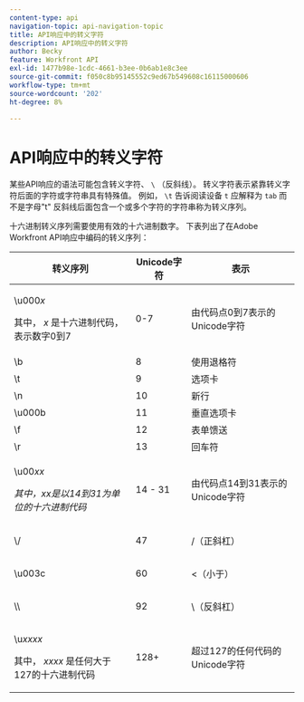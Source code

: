 ```yaml
---
content-type: api
navigation-topic: api-navigation-topic
title: API响应中的转义字符
description: API响应中的转义字符
author: Becky
feature: Workfront API
exl-id: 1477b98e-1cdc-4661-b3ee-0b6ab1e8c3ee
source-git-commit: f050c8b95145552c9ed67b549608c16115000606
workflow-type: tm+mt
source-wordcount: '202'
ht-degree: 8%

---
```


# API响应中的转义字符

某些API响应的语法可能包含转义字符、 `\` （反斜线）。 转义字符表示紧靠转义字符后面的字符或字符串具有特殊值。 例如， `\t` 告诉阅读设备 `t` 应解释为 `tab` 而不是字母&quot;t&quot; 反斜线后面包含一个或多个字符的字符串称为转义序列。

十六进制转义序列需要使用有效的十六进制数字。 下表列出了在Adobe Workfront API响应中编码的转义序列：

<table style="table-layout:auto"> 
 <col> 
 <col> 
 <col> 
 <thead> 
  <tr> 
   <th><strong>转义序列</strong> </th> 
   <th><strong>Unicode字符</strong> </th> 
   <th><strong>表示</strong> </th> 
  </tr> 
 </thead> 
 <tbody> 
  <tr> 
   <td> <p>\u000<em>x</em></p> <p>其中， <em>x</em> 是十六进制代码，表示数字0到7</p> </td> 
   <td>0-7</td> 
   <td>由代码点0到7表示的Unicode字符</td> 
  </tr> 
  <tr> 
   <td>\b</td> 
   <td>8</td> 
   <td>使用退格符</td> 
  </tr> 
  <tr> 
   <td>\t</td> 
   <td>9</td> 
   <td>选项卡</td> 
  </tr> 
  <tr> 
   <td>\n</td> 
   <td>10</td> 
   <td>新行</td> 
  </tr> 
  <tr> 
   <td>\u000b</td> 
   <td>11</td> 
   <td>垂直选项卡</td> 
  </tr> 
  <tr> 
   <td>\f</td> 
   <td>12</td> 
   <td>表单馈送</td> 
  </tr> 
  <tr> 
   <td>\r</td> 
   <td>13</td> 
   <td>回车符</td> 
  </tr> 
  <tr> 
   <td> <p>\u00<em>xx</em></p> <p><em>其中，xx是以14到31为单位的十六进制代码</em> </p> </td> 
   <td>14 - 31</td> 
   <td>由代码点14到31表示的Unicode字符</td> 
  </tr> 
  <tr> 
   <td> <p>\/</p> </td> 
   <td>47</td> 
   <td>/（正斜杠）</td> 
  </tr> 
  <tr> 
   <td> <p>\u003c</p> </td> 
   <td>60</td> 
   <td>&lt;（小于）</td> 
  </tr> 
  <tr> 
   <td> <p>\\</p> </td> 
   <td>92</td> 
   <td>\（反斜杠）</td> 
  </tr> 
  <tr> 
   <td> <p>\u<em>xxxx</em></p> <p>其中， <em>xxxx</em> 是任何大于127的十六进制代码</p> </td> 
   <td>128+</td> 
   <td>超过127的任何代码的Unicode字符</td> 
  </tr> 
 </tbody> 
</table>
